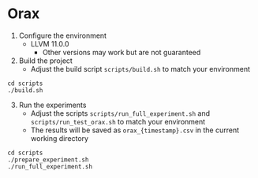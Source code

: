 # Orax
1. Configure the environment
    * LLVM 11.0.0
        * Other versions may work but are not guaranteed
2. Build the project
    * Adjust the build script `scripts/build.sh` to match your environment
```shell
cd scripts
./build.sh
```
3. Run the experiments
    * Adjust the scripts `scripts/run_full_experiment.sh` and `scripts/run_test_orax.sh` to match your environment
    * The results will be saved as `orax_{timestamp}.csv` in the current working directory
```shell
cd scripts
./prepare_experiment.sh
./run_full_experiment.sh
```
